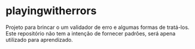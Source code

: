 # playingwitherrors

Projeto para brincar o um validador de erro e algumas formas de tratá-los.
Este repositório não tem a intenção de fornecer padrões, será apena utilizado para aprendizado.